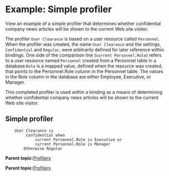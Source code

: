 # Example: Simple profiler 

View an example of a simple profiler that determines whether confidential company news articles will be shown to the current Web site visitor.

The profiler `User Clearance` is based on a user resource called `Personnel`. When the profiler was created, the name `User Clearance` and the settings, `Confidential` and `Regular`, were arbitrarily defined for later reference within bindings. One side of the comparison line \(`current Personnel.Role`\) refers to a user resource named `Personnel` created from a Personnel table in a database.`Role` is a mapped value, defined when the resource was created, that points to the Personnel.Role column in the Personnel table. The values in the Role column in the database are either Employee, Executive, or Manager.

This completed profiler is used within a binding as a means of determining whether confidential company news articles will be shown to the current Web site visitor.

## Simple profiler

```
	User Clearance is
  	     Confidential when
  	         current Personnel.Role is Executive or
  	         current Personnel.Role is Manager
  	    Otherwise Regular
```

**Parent topic:**[Profilers ](../pzn/pzn_profilers.md)

**Parent topic:**[Profilers ](../pzn/pzn_profilers.md)


